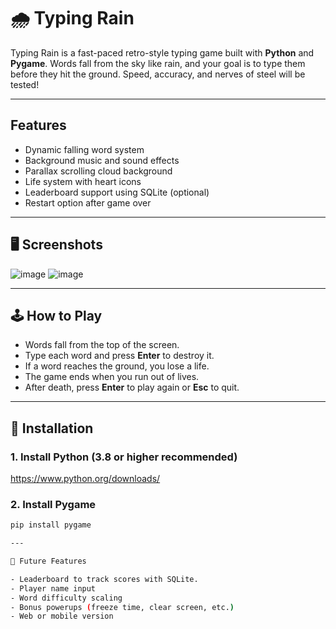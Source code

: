 # 🌧️ Typing Rain

Typing Rain is a fast-paced retro-style typing game built with **Python** and **Pygame**. Words fall from the sky like rain, and your goal is to type them before they hit the ground. Speed, accuracy, and nerves of steel will be tested!

---

## Features

- Dynamic falling word system
- Background music and sound effects
- Parallax scrolling cloud background
- Life system with heart icons
- Leaderboard support using SQLite (optional)
- Restart option after game over

---

## 🖥️ Screenshots
![image](https://github.com/user-attachments/assets/df96ea25-88bd-4e27-9849-9e6c7c00ada5)
![image](https://github.com/user-attachments/assets/8ef49e18-0c1d-4e23-bf23-7c02e2c12791)

---

## 🕹️ How to Play

- Words fall from the top of the screen.
- Type each word and press **Enter** to destroy it.
- If a word reaches the ground, you lose a life.
- The game ends when you run out of lives.
- After death, press **Enter** to play again or **Esc** to quit.

---

## 🚀 Installation

### 1. Install Python (3.8 or higher recommended)  
https://www.python.org/downloads/

### 2. Install Pygame  
```bash
pip install pygame

---

🧠 Future Features

- Leaderboard to track scores with SQLite.
- Player name input
- Word difficulty scaling
- Bonus powerups (freeze time, clear screen, etc.)
- Web or mobile version



